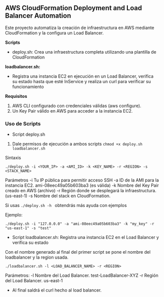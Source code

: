 ## AWS CloudFormation Deployment and Load Balancer Automation

Este proyecto automatiza la creación de infraestructura en AWS mediante CloudFormation y la configura un Load Balancer.

**Scripts**
- deploy.sh:
Crea una infraestructura completa utilizando una plantilla de CloudFormation

**loadbalancer.sh:**
- Registra una instancia EC2 en ejecución en un Load Balancer, verifica su estado hasta que esté InService y realiza un curl para verificar su funcionamiento

**Requisitos**
1. AWS CLI configurado con credenciales válidas (aws configure).
2. Un Key Pair válido en AWS para acceder a la instancia EC2.

### Uso de Scripts
- Script deploy.sh
1. Dale permisos de ejecución a ambos scripts ``` chmod +x deploy.sh loadbalancer.sh ```

Sintaxis

```
./deploy.sh -i <YOUR_IP> -a <AMI_ID> -k <KEY_NAME> -r <REGION> -s <STACK_NAME>
```

Parámetros
-i	Tu IP pública para permitir acceso SSH
-a	ID de la AMI para la instancia EC2.	ami-08eec49a05b603ba3 (es válida)
-k	Nombre del Key Pair creado en AWS (archivo)
-r	Región donde se desplegará la infraestructura.	(us-east-1)
-s	Nombre del stack en CloudFormation.

Si usas ```./deploy.sh -h ``` obtendrás más ayuda con ejemplos

Ejemplo:
```
./deploy.sh -i "127.0.0.0" -a "ami-08eec49a05b603ba3" -k "my_key" -r "us-east-1" -s "test"
```

- Script loadbalancer.sh:
Registra una instancia EC2 en el Load Balancer y verifica su estado

Con el nombre generado al final del primer script se pone el nombre del loadbalancer y la region usada. 
```
./loadbalancer.sh -l <LOAD_BALANCER_NAME> -r <REGION>
```

Parámetros:
-l	Nombre del Load Balancer.	test-LoadBalancer-XYZ
-r	Región del Load Balancer.	us-east-1

- Al final saldrá el curl hecho al load balancer.